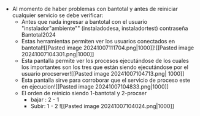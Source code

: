 - Al momento de haber problemas con bantotal y antes de reiniciar cualquier servicio se debe verificar:
	- Antes que nada ingresar a bantotal con el usuario "instalador"ambiente"" (instaladodesa, instaladortest) contraseña Bantotal2024
	- Estas herramientas permiten ver los usuarios conectados en bantotal![[Pasted image 20241007111704.png|1000]]![[Pasted image 20241007104301.png|1000]]	
	- Esta pantalla permite ver los procesos ejecutándose de los cuales los importantes son los tres que están siendo ejecutándose por el usuario procserver![[Pasted image 20241007104713.png| 1000]]
	- Esta pantalla sirve para corroborar que el servicio de proceso este en ejecucion![[Pasted image 20241007104833.png|1000]]
	- El orden de reinicio siendo 1-bantotal y 2-procser
		- bajar : 2 - 1
		- Subir: 1 - 2 
	![[Pasted image 20241007104024.png|1000]]